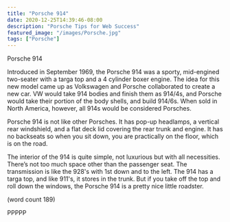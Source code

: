 ```yaml
---
title: "Porsche 914"
date: 2020-12-25T14:39:46-08:00
description: "Porsche Tips for Web Success"
featured_image: "/images/Porsche.jpg"
tags: ["Porsche"]
---
```


Porsche 914 

Introduced in September 1969, the Porsche 914 was a sporty, 
mid-engined two-seater with a targa top and a 4 cylinder boxer
engine. The idea for this new model came up as Volkswagen 
and Porsche collaborated to create a new car. VW would take 
914 bodies and finish them as 914/4s, and Porsche would take 
their portion of the body shells, and build 914/6s. When sold in 
North America, however, all 914s would be considered Porsches. 

Porsche 914 is not like other Porsches. It has pop-up headlamps, 
a vertical rear windshield, and a flat deck lid covering the rear 
trunk and engine. It has no backseats so when you sit down,
 you are practically on the floor, which is on the road.

The interior of the 914 is quite simple, not luxurious but with all 
necessities. There’s not too much space other than the 
passenger seat. The transmission is like the 928's with 1st 
down and to the left. The 914 has a targa top, and like 
911's, it stores in the trunk. But if you take off the top and
roll down the windows, the Porsche 914 is a pretty nice
little roadster.

(word count 189)

PPPPP

